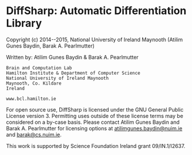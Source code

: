 
DiffSharp: Automatic Differentiation Library
============================================

Copyright (c) 2014--2015, National University of Ireland Maynooth (Atilim Gunes Baydin, Barak A. Pearlmutter)

Written by: Atilim Gunes Baydin & Barak A. Pearlmutter

    Brain and Computation Lab
    Hamilton Institute & Department of Computer Science
    National University of Ireland Maynooth
    Maynooth, Co. Kildare
    Ireland

    www.bcl.hamilton.ie

For open source use, DiffSharp is licensed under the GNU General Public License version 3. Permitting uses outside of these license terms may be considered on a by-case basis. Please contact Atilim Gunes Baydin and Barak A. Pearlmutter for licensing options at atilimgunes.baydin@nuim.ie and barak@cs.nuim.ie.

This work is supported by Science Foundation Ireland grant 09/IN.1/I2637.
